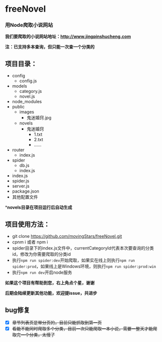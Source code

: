 # freeNovel
### 用Node爬取小说网站

**我们要爬取的小说网站地址：http://www.jingpinshucheng.com**

**注：已支持多本查询，但只能一次查一个分类的**

**项目目录：**
-
- config
    - config.js
- models
    - category.js
    - novel.js
- node_modules
- public
    - images
        - 鬼迷婚窍.jpg
    - novels
        - 鬼迷婚窍
            - 1.txt
            - 2.txt
            - ......
- router
    - index.js
- spider
    - db.js
    - index.js
- index.js
- spider.js
- server.js
- package.json
- 其他配置文件

***novels目录在项目运行后自动生成**

**项目使用方法：**
- 
- git clone https://github.com/movingStars/freeNovel.git
- cpnm i  或者  npm i
- spider目录下的index.js文件中，currentCategoryId代表本次要查询的分类id，修改为你需要爬取的分类id
- 执行`npm run spider:dev`开始爬取，如果实在线上则执行`npm run spider:prod`，如果线上是Windows环境，则执行`npm run spider:prod:win`
- 执行`npm run dev`开启node服务


**如果这个项目有帮助到您，右上角点个星，谢谢**

**后期会陆续更新其他功能，欢迎提issue，共进步**



**bug修复**
-
- [x] ~~章节列表页是带分页的，目前只能抓取到第一页~~
- [x] ~~看能不能同时爬取多个分类，目前一次只能爬取一本小说，需要一整天才能爬取完一个分类，太慢了~~
